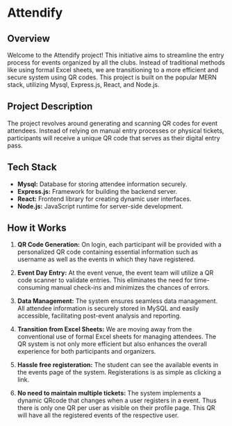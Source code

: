 # Attendify

## Overview

Welcome to the Attendify project! This initiative aims to streamline the entry process for events organized by all the clubs. Instead of traditional methods like using formal Excel sheets, we are transitioning to a more efficient and secure system using QR codes. This project is built on the popular MERN stack, utilizing Mysql, Express.js, React, and Node.js.

## Project Description

The project revolves around generating and scanning QR codes for event attendees. Instead of relying on manual entry processes or physical tickets, participants will receive a unique QR code that serves as their digital entry pass.

## Tech Stack

- **Mysql:** Database for storing attendee information securely.
- **Express.js:** Framework for building the backend server.
- **React:** Frontend library for creating dynamic user interfaces.
- **Node.js:** JavaScript runtime for server-side development.

## How it Works

1. **QR Code Generation:** On login, each participant will be provided with a personalized QR code containing essential information such as username as well as the events in which they have registered.

2. **Event Day Entry:** At the event venue, the event team will utilize a QR code scanner to validate entries. This eliminates the need for time-consuming manual check-ins and minimizes the chances of errors.

3. **Data Management:** The system ensures seamless data management. All attendee information is securely stored in MySQL and easily accessible, facilitating post-event analysis and reporting.

4. **Transition from Excel Sheets:** We are moving away from the conventional use of formal Excel sheets for managing attendees. The QR system is not only more efficient but also enhances the overall experience for both participants and organizers.

5. **Hassle free registeration:** The student can see the available events in the events page of the system. Registerations is as simple as clicking a link.

6. **No need to maintain multiple tickets:** The system implements a dynamic QRcode that changes when a user registers in a event. Thus there is only one QR per user as visible on their profile page. This QR will have all the registered events of the respective user.
